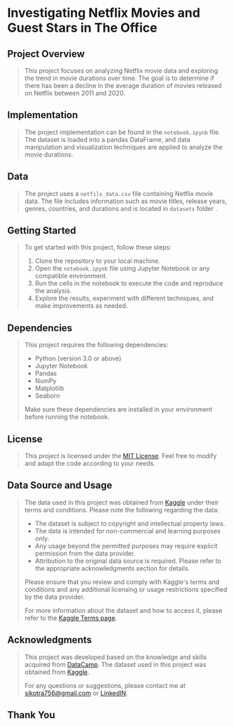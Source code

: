# Investigating Netflix Movies and Guest Stars in The Office

## Project Overview
> This project focuses on analyzing Netflix movie data and exploring the trend in movie durations over time. The goal is to determine if there has been a decline in the average duration of movies released on Netflix between 2011 and 2020.

## Implementation
> The project implementation can be found in the `notebook.ipynb` file. The dataset is loaded into a pandas DataFrame, and data manipulation and visualization techniques are applied to analyze the movie durations.

## Data
> The project uses a `netfilx_data.csv` file containing Netflix movie data. The file includes information such as movie titles, release years, genres, countries, and durations and is located in `datasets` folder .

## Getting Started
> To get started with this project, follow these steps:
> 
> 1. Clone the repository to your local machine.
> 2. Open the `notebook.ipynb` file using Jupyter Notebook or any compatible environment.
> 3. Run the cells in the notebook to execute the code and reproduce the analysis.
> 4. Explore the results, experiment with different techniques, and make improvements as needed.

## Dependencies
> This project requires the following dependencies:
> - Python (version 3.0 or above)
> - Jupyter Notebook
> - Pandas
> - NumPy
> - Matplotlib
> - Seaborn
> 
> Make sure these dependencies are installed in your environment before running the notebook.

## License
> This project is licensed under the [MIT License](LICENSE). Feel free to modify and adapt the code according to your needs.

## Data Source and Usage
> The data used in this project was obtained from [Kaggle](https://www.kaggle.com/) under their terms and conditions. Please note the following regarding the data:
> 
> - The dataset is subject to copyright and intellectual property laws.
> - The data is intended for non-commercial and learning purposes only.
> - Any usage beyond the permitted purposes may require explicit permission from the data provider.
> - Attribution to the original data source is required. Please refer to the appropriate acknowledgments section for details.
> 
> Please ensure that you review and comply with Kaggle's terms and conditions and any additional licensing or usage restrictions specified by the data provider.
> 
> For more information about the dataset and how to access it, please refer to the [Kaggle Terms page](https://www.kaggle.com/terms).

## Acknowledgments
> This project was developed based on the knowledge and skills acquired from [DataCamp](https://app.datacamp.com/). The dataset used in this project was obtained from [Kaggle](https://www.kaggle.com/).
>
> For any questions or suggestions, please contact me at sikotra756@gmail.com or [LinkedIN](https://www.linkedin.com/in/sikotra-shivam//).

## **Thank You**